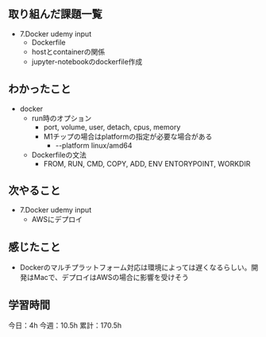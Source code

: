 ## 取り組んだ課題一覧

- 7.Docker udemy input
  - Dockerfile
  - hostとcontainerの関係
  - jupyter-notebookのdockerfile作成

## わかったこと

- docker
  - run時のオプション
    - port, volume, user, detach, cpus, memory
    - M1チップの場合はplatformの指定が必要な場合がある
      - --platform linux/amd64
  - Dockerfileの文法
    - FROM, RUN, CMD, COPY, ADD, ENV ENTORYPOINT, WORKDIR

## 次やること

- 7.Docker udemy input
  - AWSにデプロイ

## 感じたこと

- Dockerのマルチプラットフォーム対応は環境によっては遅くなるらしい。開発はMacで、デプロイはAWSの場合に影響を受けそう

## 学習時間

今日：4h
今週：10.5h
累計：170.5h
